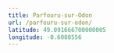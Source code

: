 ```yaml
---
title: Parfouru-sur-Odon
url: /parfouru-sur-odon/
latitude: 49.091666700000005
longitude: -0.6080556
---
```

